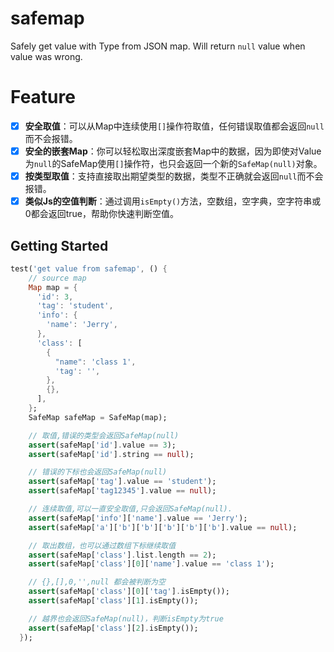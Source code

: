 # safemap

Safely get value with Type from JSON map. Will return `null` value when value was wrong.


# Feature
- [x] **安全取值**：可以从Map中连续使用`[]`操作符取值，任何错误取值都会返回`null`而不会报错。
- [x] **安全的嵌套Map**：你可以轻松取出深度嵌套Map中的数据，因为即使对Value为`null`的SafeMap使用`[]`操作符，也只会返回一个新的`SafeMap(null)`对象。
- [x] **按类型取值**：支持直接取出期望类型的数据，类型不正确就会返回`null`而不会报错。
- [x] **类似Js的空值判断**：通过调用`isEmpty()`方法，空数组，空字典，空字符串或0都会返回true，帮助你快速判断空值。

## Getting Started

```dart
test('get value from safemap', () {
    // source map
    Map map = {
      'id': 3,
      'tag': 'student',
      'info': {
        'name': 'Jerry',
      },
      'class': [
        {
          "name": 'class 1',
          'tag': '',
        },
        {},
      ],
    };
    SafeMap safeMap = SafeMap(map);

    // 取值,错误的类型会返回SafeMap(null)
    assert(safeMap['id'].value == 3);
    assert(safeMap['id'].string == null);

    // 错误的下标也会返回SafeMap(null)
    assert(safeMap['tag'].value == 'student');
    assert(safeMap['tag12345'].value == null);

    // 连续取值,可以一直安全取值,只会返回SafeMap(null).
    assert(safeMap['info']['name'].value == 'Jerry');
    assert(safeMap['a']['b']['b']['b']['b']['b'].value == null);

    // 取出数组，也可以通过数组下标继续取值
    assert(safeMap['class'].list.length == 2);
    assert(safeMap['class'][0]['name'].value == 'class 1');

    // {},[],0,'',null 都会被判断为空
    assert(safeMap['class'][0]['tag'].isEmpty());
    assert(safeMap['class'][1].isEmpty());

    // 越界也会返回SafeMap(null)，判断isEmpty为true
    assert(safeMap['class'][2].isEmpty());
  });
```
